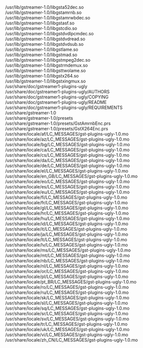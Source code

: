 /usr/lib/gstreamer-1.0/libgsta52dec.so  
/usr/lib/gstreamer-1.0/libgstamrnb.so  
/usr/lib/gstreamer-1.0/libgstamrwbdec.so  
/usr/lib/gstreamer-1.0/libgstasf.so  
/usr/lib/gstreamer-1.0/libgstcdio.so  
/usr/lib/gstreamer-1.0/libgstdvdlpcmdec.so  
/usr/lib/gstreamer-1.0/libgstdvdread.so  
/usr/lib/gstreamer-1.0/libgstdvdsub.so  
/usr/lib/gstreamer-1.0/libgstlame.so  
/usr/lib/gstreamer-1.0/libgstmad.so  
/usr/lib/gstreamer-1.0/libgstmpeg2dec.so  
/usr/lib/gstreamer-1.0/libgstrmdemux.so  
/usr/lib/gstreamer-1.0/libgsttwolame.so  
/usr/lib/gstreamer-1.0/libgstx264.so  
/usr/lib/gstreamer-1.0/libgstxingmux.so  
/usr/share/doc/gstreamer1-plugins-ugly  
/usr/share/doc/gstreamer1-plugins-ugly/AUTHORS  
/usr/share/doc/gstreamer1-plugins-ugly/COPYING  
/usr/share/doc/gstreamer1-plugins-ugly/README  
/usr/share/doc/gstreamer1-plugins-ugly/REQUIREMENTS  
/usr/share/gstreamer-1.0  
/usr/share/gstreamer-1.0/presets  
/usr/share/gstreamer-1.0/presets/GstAmrnbEnc.prs  
/usr/share/gstreamer-1.0/presets/GstX264Enc.prs  
/usr/share/locale/af/LC\_MESSAGES/gst-plugins-ugly-1.0.mo  
/usr/share/locale/az/LC\_MESSAGES/gst-plugins-ugly-1.0.mo  
/usr/share/locale/bg/LC\_MESSAGES/gst-plugins-ugly-1.0.mo  
/usr/share/locale/ca/LC\_MESSAGES/gst-plugins-ugly-1.0.mo  
/usr/share/locale/cs/LC\_MESSAGES/gst-plugins-ugly-1.0.mo  
/usr/share/locale/da/LC\_MESSAGES/gst-plugins-ugly-1.0.mo  
/usr/share/locale/de/LC\_MESSAGES/gst-plugins-ugly-1.0.mo  
/usr/share/locale/el/LC\_MESSAGES/gst-plugins-ugly-1.0.mo  
/usr/share/locale/en\_GB/LC\_MESSAGES/gst-plugins-ugly-1.0.mo  
/usr/share/locale/eo/LC\_MESSAGES/gst-plugins-ugly-1.0.mo  
/usr/share/locale/es/LC\_MESSAGES/gst-plugins-ugly-1.0.mo  
/usr/share/locale/eu/LC\_MESSAGES/gst-plugins-ugly-1.0.mo  
/usr/share/locale/fi/LC\_MESSAGES/gst-plugins-ugly-1.0.mo  
/usr/share/locale/fr/LC\_MESSAGES/gst-plugins-ugly-1.0.mo  
/usr/share/locale/gl/LC\_MESSAGES/gst-plugins-ugly-1.0.mo  
/usr/share/locale/hr/LC\_MESSAGES/gst-plugins-ugly-1.0.mo  
/usr/share/locale/hu/LC\_MESSAGES/gst-plugins-ugly-1.0.mo  
/usr/share/locale/id/LC\_MESSAGES/gst-plugins-ugly-1.0.mo  
/usr/share/locale/it/LC\_MESSAGES/gst-plugins-ugly-1.0.mo  
/usr/share/locale/ja/LC\_MESSAGES/gst-plugins-ugly-1.0.mo  
/usr/share/locale/lt/LC\_MESSAGES/gst-plugins-ugly-1.0.mo  
/usr/share/locale/lv/LC\_MESSAGES/gst-plugins-ugly-1.0.mo  
/usr/share/locale/ms/LC\_MESSAGES/gst-plugins-ugly-1.0.mo  
/usr/share/locale/mt/LC\_MESSAGES/gst-plugins-ugly-1.0.mo  
/usr/share/locale/nb/LC\_MESSAGES/gst-plugins-ugly-1.0.mo  
/usr/share/locale/nl/LC\_MESSAGES/gst-plugins-ugly-1.0.mo  
/usr/share/locale/or/LC\_MESSAGES/gst-plugins-ugly-1.0.mo  
/usr/share/locale/pl/LC\_MESSAGES/gst-plugins-ugly-1.0.mo  
/usr/share/locale/pt\_BR/LC\_MESSAGES/gst-plugins-ugly-1.0.mo  
/usr/share/locale/ro/LC\_MESSAGES/gst-plugins-ugly-1.0.mo  
/usr/share/locale/ru/LC\_MESSAGES/gst-plugins-ugly-1.0.mo  
/usr/share/locale/sk/LC\_MESSAGES/gst-plugins-ugly-1.0.mo  
/usr/share/locale/sl/LC\_MESSAGES/gst-plugins-ugly-1.0.mo  
/usr/share/locale/sq/LC\_MESSAGES/gst-plugins-ugly-1.0.mo  
/usr/share/locale/sr/LC\_MESSAGES/gst-plugins-ugly-1.0.mo  
/usr/share/locale/sv/LC\_MESSAGES/gst-plugins-ugly-1.0.mo  
/usr/share/locale/tr/LC\_MESSAGES/gst-plugins-ugly-1.0.mo  
/usr/share/locale/uk/LC\_MESSAGES/gst-plugins-ugly-1.0.mo  
/usr/share/locale/vi/LC\_MESSAGES/gst-plugins-ugly-1.0.mo  
/usr/share/locale/zh\_CN/LC\_MESSAGES/gst-plugins-ugly-1.0.mo  
